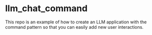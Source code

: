 # llm_chat_command
This repo is an example of how to create an LLM application with the command pattern so that you can easily add new user interactions.
